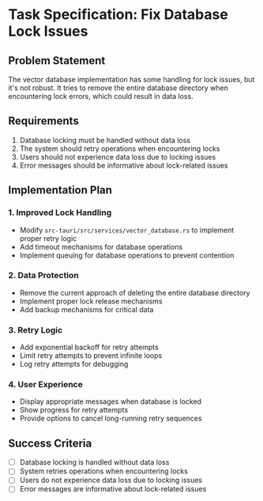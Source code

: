 # Task Specification: Fix Database Lock Issues

## Problem Statement
The vector database implementation has some handling for lock issues, but it's not robust. It tries to remove the entire database directory when encountering lock errors, which could result in data loss.

## Requirements
1. Database locking must be handled without data loss
2. The system should retry operations when encountering locks
3. Users should not experience data loss due to locking issues
4. Error messages should be informative about lock-related issues

## Implementation Plan

### 1. Improved Lock Handling
- Modify `src-tauri/src/services/vector_database.rs` to implement proper retry logic
- Add timeout mechanisms for database operations
- Implement queuing for database operations to prevent contention

### 2. Data Protection
- Remove the current approach of deleting the entire database directory
- Implement proper lock release mechanisms
- Add backup mechanisms for critical data

### 3. Retry Logic
- Add exponential backoff for retry attempts
- Limit retry attempts to prevent infinite loops
- Log retry attempts for debugging

### 4. User Experience
- Display appropriate messages when database is locked
- Show progress for retry attempts
- Provide options to cancel long-running retry sequences

## Success Criteria
- [ ] Database locking is handled without data loss
- [ ] System retries operations when encountering locks
- [ ] Users do not experience data loss due to locking issues
- [ ] Error messages are informative about lock-related issues